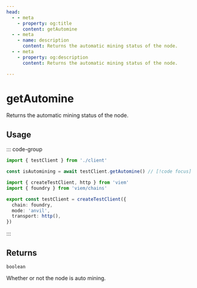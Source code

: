 ```yaml
---
head:
  - - meta
    - property: og:title
      content: getAutomine
  - - meta
    - name: description
      content: Returns the automatic mining status of the node.
  - - meta
    - property: og:description
      content: Returns the automatic mining status of the node.

---
```


# getAutomine

Returns the automatic mining status of the node.

## Usage

::: code-group

```ts [example.ts]
import { testClient } from './client'

const isAutomining = await testClient.getAutomine() // [!code focus]
```

```ts [client.ts]
import { createTestClient, http } from 'viem'
import { foundry } from 'viem/chains'

export const testClient = createTestClient({
  chain: foundry,
  mode: 'anvil',
  transport: http(), 
})
```

:::

## Returns

`boolean`

Whether or not the node is auto mining.
